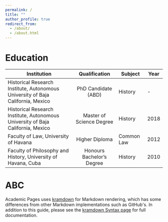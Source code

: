 ```yaml
---
permalink: /
title: ""
author_profile: true
redirect_from: 
  - /about/
  - /about.html
---
```


Education
======

| Institution |      Qualification      |  Subject | Year |
|-------------|:-----------------------:|----------|----------|
| Historical Research Institute, Autonomous University of Baja California, Mexico | PhD Candidate (ABD)| History | -
| Historical Research Institute, Autonomous University of Baja California, Mexico | Master of Science Degree | History | 2018
| Faculty of Law, University of Havana | Higher Diploma | Common Law | 2012
| Faculty of Philosophy and History, University of Havana, Cuba | Honours Bachelor’s Degree | History | 2010

ABC
======
Academic Pages uses [kramdown](https://kramdown.gettalong.org/index.html) for Markdown rendering, which has some differences from other Markdown implementations such as GitHub's. In addition to this guide, please see the [kramdown Syntax page](https://kramdown.gettalong.org/syntax.html) for full documentation.  
